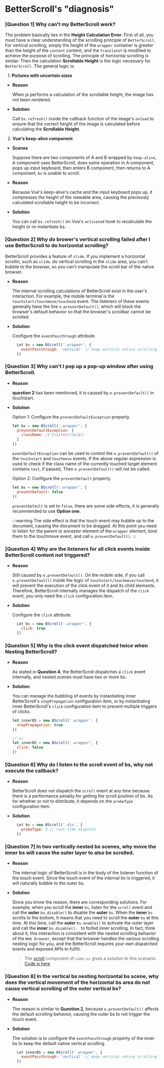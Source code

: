 # BetterScroll's "diagnosis"

### [Question 1] Why can't my BetterScroll work?

The problem basically lies in the **Height Calculation Error**. First of all, you must have a clear understanding of the scrolling principle of `BetterScroll`. For vertical scrolling, simply the height of the `wrapper` container is greater than the height of the `content` content, and the `translateY` is modified to achieve the purpose of scrolling. The principle of horizontal scrolling is similar. Then the calculation **Scrollable Height** is the logic necessary for `BetterScroll`. The general logic  is:

  1. **Pictures with uncertain sizes**

  - **Reason**

    When js performs a calculation of the scrollable height, the image has not been rendered.

  - **Solution**

    Call `bs.refresh()` inside the callback function of the image's `onload` to ensure that the correct height of the image is calculated before calculating the **Scrollable Height**.

  2. **Vue's keep-alive component**

  - **Scenes**

    Suppose there are two components of A and B wrapped by `keep-alive`, A component uses BetterScroll, does some operation in A component, pops up input keyboard, then enters B component, then returns to A component, `bs` is unable to scroll.

  - **Reason**

    Because Vue's keep-alive's cache and the input keyboard pops up, it compresses the height of the viewable area, causing the previously calculated scrollable height to be incorrect.

  - **Solution**

    You can call `bs.refresh()` on Vue's `activated` hook to recalculate the height or re-instantiate bs.

### [Question 2] Why do brower's vertical scrolling failed after I use BetterScroll to do horizontal scrolling?

BetterScroll provides a feature of `slide`. If you implement a horizontal scrollin, such as `slide`. do vertical scrolling in the `slide` area, you can't bubble to the browser, so you can't manipulate the scroll bar of the native browser.

- **Reason**

  The internal scrolling calculations of BetterScroll exist in the user's interaction. For example, the mobile terminal is the `touchstart/touchmove/touchend` event. The listeners of these events generally have the line `e.preventDefault()`, which will block the browser's default behavior so that the browser's scrollbar cannot be scrolled.

- **Solution**

  Configure the `eventPassthrough` attribute.

  ```js
    Let bs = new BScroll('.wrapper', {
      eventPassthrough: 'vertical' // keep vertical native scrolling
    })
  ```

### [Question 3] Why can't I pop up a pop-up window after using BetterScroll.

- **Reason**

  **question 2** has been mentioned, it is caused by `e.preventDefault()` in touchstart.

- **Solution**

  Option 1: Configure the `preventDefaultException` property.

  ```js
  let bs = new BScroll('.wrapper', {
    preventDefaultException: {
      className: /(^|\s)test(\s|$)/
    }
  })
  ```

  `eventDefaultException` can be used to control the `e.preventDefault()` of the `touchstart` and `touchmove` events. If the above regular expression is used to check if the class name of the currently touched target element contains `test`, if passed, Then `e.preventDefault()` will not be called.

  Option 2: Configure the `preventDefault` property.

  ```js
  let bs = new BScroll('.wrapper', {
    preventDefault: false
  })
  ```

  `preventDefault` is set to `false`, there are some side effects, it is generally recommended to use **Option one**.

  :::warning
  The side effect is that the touch event may bubble up to the document, causing the document to be dragged. At this point you need to listen for the parent or ancestor element of the `wrapper` element, bind them to the touchmove event, and call `e.preventDefault()`.
  :::

### [Question 4] Why are the listeners for all click events inside BetterScroll content not triggered?

- **Reason**

  Still caused by `e.preventDefault()`. On the mobile side, if you call `e.preventDefault()` inside the logic of `touchstart/touchmove/touchend`, it will prevent the execution of the click event of it and its child elements. Therefore, BetterScroll internally manages the dispatch of the `click` event, you only need the `click` configuration item.

- **Solution**

  Configure the `click` attribute.

  ```js
    Let bs = new BScroll('.wrapper', {
      click: true
    })
  ```

### [Question 5] Why is the click event dispatched twice when Nesting BetterScroll?

- **Reason**

  As stated in **Question 4**, the BetterScroll dispatches a `click` event internally, and nested scenes must have two or more bs.

- **Solution**

  You can manage the bubbling of events by instantiating inner BetterScroll's `stopPropagation` configuration item, or by instantiating inner BetterScroll's `click` configuration item to prevent multiple triggers of clicks.

  ```js
  let innerBS = new BScroll('.wrapper', {
    stopPropagation: true
  })

  // or
  let innerBS = new BScroll('.wrapper', {
    click: false
  })
  ```

### [Question 6] Why do I listen to the scroll event of bs, why not execute the callback?

- **Reason**

  BetterScroll does not dispatch the `scroll` event at any time because there is a performance penalty for getting the scroll position of bs. As for whether or not to distribute, it depends on the `probeType` configuration item.

- **Solution**

  ```js
    Let bs = new BScroll('.div', {
      probeType: 3 // real-time dispatch
    })
  ```

### [Question 7] In two vertically nested bs scenes, why move the inner bs will cause the outer layer to also be scrolled.

- **Reason**

  The internal logic of BetterScroll is in the body of the listener function of the touch event. Since the touch event of the internal bs is triggered, it will naturally bubble to the outer bs.

- **Solution**

  Since you know the reason, there are corresponding solutions. For example, when you scroll the **inner** `bs`, listen for the `scroll` event and call the **outer** `bs.disable()` to disable the **outer** `bs`. When the **inner** `bs` scrolls to the bottom, it means that you need to scroll the **outer** `bs` at this time. At this time, call the **outer** `bs.enable()` to activate the outer layer and call the **inner** `bs.disable(). ` to forbid inner scrolling. In fact, think about it, this interaction is consistent with the nested scrolling behavior of the `Web browser`, except that the browser handles the various scrolling nesting logic for you, and the BetterScroll requires your own dispatched events and exposed APIs to fulfill.

  > The [scroll](https://didi.github.io/cube-ui/example/#/scroll/v-scrolls) component of `cube-ui` gives a solution to this scenario. [Code is here](https://github.com/didi/cube-ui/blob/dev/src/components/scroll/scroll.vue)

### [Question 8] In the vertical bs nesting horizontal bs scene, why does the vertical movement of the horizontal bs area do not cause vertical scrolling of the outer vertical bs?

- **Reason**

  The reason is similar to **Question 2**, because `e.preventDefault()` affects the default scrolling behavior, causing the outer bs to not trigger the touch event.

- **Solution**

  The solution is to configure the `eventPassthrough` property of the inner bs to keep the default native vertical scrolling.

  ```js
    Let innerBS = new BScroll('.wrapper', {
      eventPassthrough: 'vertical' // keep vertical native scrolling
    })
  ```